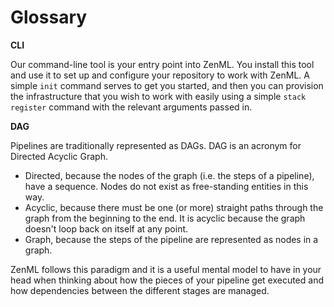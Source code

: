 # Glossary

**CLI**

Our command-line tool is your entry point into ZenML. You install this tool and use it to set up and configure your 
repository to work with ZenML. A simple `init` command serves to get you started, and then you can provision the 
infrastructure that you wish to work with easily using a simple `stack register` command with the relevant arguments 
passed in.

**DAG**

Pipelines are traditionally represented as DAGs. DAG is an acronym for Directed Acyclic Graph.

* Directed, because the nodes of the graph (i.e. the steps of a pipeline), have a sequence. Nodes do not exist as 
free-standing entities in this way.
* Acyclic, because there must be one (or more) straight paths through the graph from the beginning to the end. It is 
acyclic because the graph doesn't loop back on itself at any point.
* Graph, because the steps of the pipeline are represented as nodes in a graph.

ZenML follows this paradigm and it is a useful mental model to have in your head when thinking about how the pieces 
of your pipeline get executed and how dependencies between the different stages are managed.
